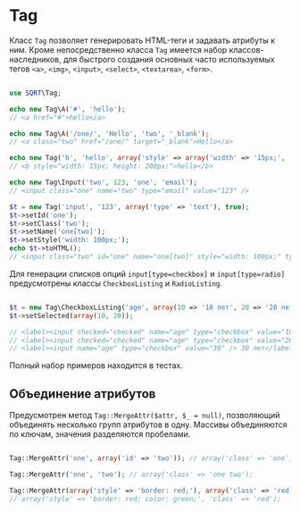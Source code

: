 # Tag

Класс `Tag` позволяет генерировать HTML-теги и задавать атрибуты к ним. Кроме непосредственно класса `Tag` имеется набор
классов-наследников, для быстрого создания основных часто используемых тегов 
`<a>`, `<img>`, `<input>`, `<select>`, `<textarea>`, `<form>`.

~~~ php

use SQRT\Tag;

echo new Tag\A('#', 'hello');
// <a href="#">hello</a>

echo new Tag\A('/one/', 'Hello', 'two', '_blank'); 
// <a class="two" href="/one/" target="_blank">Hello</a>

echo new Tag('b', 'hello', array('style' => array('width' => '15px;', 'height' => '200px'))); 
// <b style="width: 15px; height: 200px;">hello</b>

echo new Tag\Input('two', 123, 'one', 'email');
// <input class="one" name="two" type="email" value="123" />

$t = new Tag('input', '123', array('type' => 'text'), true);
$t->setId('one');
$t->setClass('two');
$t->setName('one[two]');
$t->setStyle('width: 100px;');
echo $t->toHTML();
// <input class="two" id="one" name="one[two]" style="width: 100px;" type="text" value="123" />

~~~

Для генерации списков опций `input[type=checkbox]` и `input[type=radio]` предусмотрены классы `CheckboxListing` и `RadioListing`.

~~~ php

$t = new Tag\CheckboxListing('age', array(10 => '10 лет', 20 => '20 лет', 30 => '30 лет'));
$t->setSelected(array(10, 20));

// <label><input checked="checked" name="age" type="checkbox" value="10" /> 10 лет</label>
// <label><input checked="checked" name="age" type="checkbox" value="20" /> 20 лет</label>
// <label><input name="age" type="checkbox" value="30" /> 30 лет</label>

~~~ 

Полный набор примеров находится в тестах.

## Объединение атрибутов

Предусмотрен метод `Tag::MergeAttr($attr, $_ = null)`, позволяющий объединять несколько групп атрибутов в одну.
Массивы объединяются по ключам, значения разделяются пробелами.

~~~ php

Tag::MergeAttr('one', array('id' => 'two')); // array('class' => 'one', 'id' => 'two');

Tag::MergeAttr('one', 'two'); // array('class' => 'one two');

Tag::MergeAttr(array('style' => 'border: red;'), array('class' => 'red', 'style' => 'color: green;'));
// array('style' => 'border: red; color: green;', 'class' => 'red');

~~~